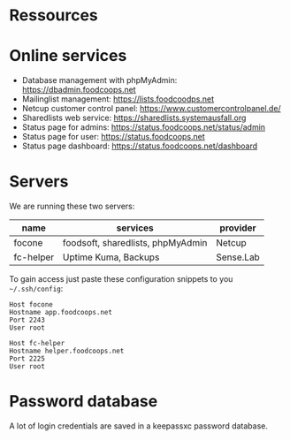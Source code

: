 Ressources
==========

# Online services

- Database management with phpMyAdmin: https://dbadmin.foodcoops.net
- Mailinglist management: https://lists.foodcoodps.net
- Netcup customer control panel: https://www.customercontrolpanel.de/
- Sharedlists web service: https://sharedlists.systemausfall.org
- Status page for admins: https://status.foodcoops.net/status/admin
- Status page for user: https://status.foodcoops.net
- Status page dashboard: https://status.foodcoops.net/dashboard

# Servers

We are running these two servers:

| name | services | provider |
|------|----------|----------|
| focone | foodsoft, sharedlists, phpMyAdmin | Netcup |
| fc-helper | Uptime Kuma, Backups | Sense.Lab |

To gain access just paste these configuration snippets to you `~/.ssh/config`:
```Shell
Host focone
Hostname app.foodcoops.net
Port 2243
User root

Host fc-helper
Hostname helper.foodcoops.net
Port 2225
User root
```

# Password database

A lot of login credentials are saved in a keepassxc password database.

